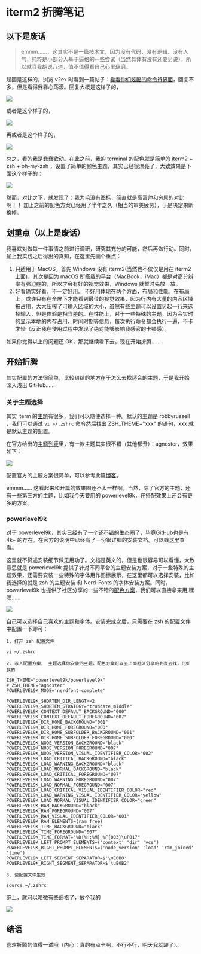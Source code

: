# iterm2 折腾笔记

## 以下是废话

> emmm……，这其实不是一篇技术文，因为没有代码、没有逻辑、没有人气，纯粹是小部分人基于逼格的一些尝试（当然具体有没有还要另说），所以就当我胡说八道，值不值得看自己心里琢磨。

起因是这样的，浏览 v2ex 时看到一篇帖子：[看看你们炫酷的命令行界面](https://www.v2ex.com/t/439713?p=2)，回复不多，但是看得我春心荡漾。回复大概是这样子的，

![](http://wx1.sinaimg.cn/mw690/8849a1a4gy1fpk9383mylj20sl0ixq3r.jpg)

或者是这个样子的，

![](https://ws2.sinaimg.cn/large/bb4bb99egy1fpku9yt9f8j211x0lbgms.jpg)

再或者是这个样子的，

![](https://camo.githubusercontent.com/b5d7eb49a30bfe6bdb5706fa3c9be95fe8e5956e/687474703a2f2f67696679752e636f6d2f696d616765732f70396b6e65772e676966)

总之，看的我是蠢蠢欲动。在此之前，我的 terminal 的配色就是简单的 iterm2 + zsh + oh-my-zsh ，设置了简单的颜色主题，其实已经很漂亮了，大致效果是下面这个样子的：

![](http://img.blog.csdn.net/20170725190119447?watermark/2/text/aHR0cDovL2Jsb2cuY3Nkbi5uZXQvdTAxMzcwNzI0OQ==/font/5a6L5L2T/fontsize/400/fill/I0JBQkFCMA==/dissolve/70/gravity/SouthEast)

然而，对比之下，就发现了：我为毛没有图标，简直就是高富帅和穷屌的对比啊！！ 加上之前的配色方案已经用了半年之久（相当的审美疲劳），于是决定果断换掉。

## 划重点（以上是废话）

我喜欢对做每一件事情之前进行调研，研究其充分的可能，然后再做行动。同时，加上我实践之后得出的真知，在这里先画个重点：

1. 只适用于 MacOS。首先 Windows 没有 iterm2(当然也不仅仅是用在 iterm2上面)，其次是因为 macOS 所搭载的平台（MacBook，iMac）都是对高分辨率有强迫症的，所以才会有好的视觉效果，Windows 就暂时先放一放。
2. 好看确实好看，不一定好用。 不好用体现在两个方面，布局和性能。在布局上，或许只有在全屏下才能看到最佳的视觉效果，因为行内有大量的内容区域被占用，大大压榨了可输入区域的大小，虽然有些主题可以设置另起一行来选择输入，但是体验是相当差的。在性能上，对于一些特殊的主题，因为会实时的显示本地的内存占用、时间时期等信息，每次执行命令都会执行一遍，不卡才怪（反正我在使用过程中发现了绝对能够影响我感官的卡顿感）。

如果你觉得以上的问题还 OK，那就继续看下去。现在开始折腾……

## 开始折腾

其实配置的方法很简单，比较纠结的地方在于怎么去找适合的主题，于是我开始 深入浅出 GitHub……

### 关于主题选择

其实 iterm 的[主题](https://github.com/robbyrussell/oh-my-zsh/wiki/Themes)有很多，我们可以随便选择一种。默认的主题是 robbyrussell ，我们可以通过 `vi ~/.zshrc` 命令然后找出 ZSH_THEME="xxx" 的语句，xxx 就是默认主题的配置。

在官方给出的[主题列表](https://github.com/agnoster/agnoster-zsh-theme)里，有一款主题其实很不错（其他都丑）：agnoster，效果如下：

![](https://cloud.githubusercontent.com/assets/2618447/6316862/70f58fb6-ba03-11e4-82c9-c083bf9a6574.png)

配置官方的主题方案很简单，可以参考此篇[博客](https://www.jianshu.com/p/e42c7e7a4253)。

emmm…… 这看起来和开篇的效果图还不太一样啊。当然，除了官方的主题，还有一些第三方的主题，比如我今天要用的 powerlevel9k，在搭配效果上还会有更多的方案。

### powerlevel9k

对于 powerlevel9k，其实已经有了一个还不错的生态圈了，毕竟GitHub也是有 4k+ 的存在。在官方的说明中已经有了一份很详细的安装文档。可以戳[这里](https://github.com/bhilburn/powerlevel9k)查看。

这里就不赘述安装细节做无用功了。文档是英文的，但是也很容易可以看懂，大致意思就是 powerlevel9k 提供了针对不同平台的主题安装方案，对于一些特殊的主题效果，还需要安装一些特殊的字体用作图标展示，在这里都可以选择安装，比如我选择的就是 zsh 的主题安装 和 Nerd-Fonts 的字体安装方案。同时，powerlevel9k 也提供了社区分享的一些不错的[配色方案](https://github.com/bhilburn/powerlevel9k/wiki/Show-Off-Your-Config)，我们可以直接拿来用,嘿嘿……

![](http://ww1.sinaimg.cn/large/86c7c947gy1fplepu0f5dj20hs0cmdho.jpg)

自己可以选择自己喜欢的主题和字体。安装完成之后，只需要在 zsh 的配置文件中配置一下即可：

```
1. 打开 zsh 配置文件

vi ~/.zshrc

2. 写入配置方案， 主题选择你安装的主题，配色方案可以去上面社区分享的列表去找，比如我的

ZSH_THEME="powerlevel9k/powerlevel9k"
# ZSH_THEME="agnoster"
POWERLEVEL9K_MODE='nerdfont-complete'

POWERLEVEL9K_SHORTEN_DIR_LENGTH=2
POWERLEVEL9K_SHORTEN_STRATEGY="truncate_middle"
POWERLEVEL9K_CONTEXT_DEFAULT_BACKGROUND="000"
POWERLEVEL9K_CONTEXT_DEFAULT_FOREGROUND="007"
POWERLEVEL9K_DIR_HOME_BACKGROUND="001"
POWERLEVEL9K_DIR_HOME_FOREGROUND="000"
POWERLEVEL9K_DIR_HOME_SUBFOLDER_BACKGROUND="001"
POWERLEVEL9K_DIR_HOME_SUBFOLDER_FOREGROUND="000"
POWERLEVEL9K_NODE_VERSION_BACKGROUND="black"
POWERLEVEL9K_NODE_VERSION_FOREGROUND="007"
POWERLEVEL9K_NODE_VERSION_VISUAL_IDENTIFIER_COLOR="002"
POWERLEVEL9K_LOAD_CRITICAL_BACKGROUND="black"
POWERLEVEL9K_LOAD_WARNING_BACKGROUND="black"
POWERLEVEL9K_LOAD_NORMAL_BACKGROUND="black"
POWERLEVEL9K_LOAD_CRITICAL_FOREGROUND="007"
POWERLEVEL9K_LOAD_WARNING_FOREGROUND="007"
POWERLEVEL9K_LOAD_NORMAL_FOREGROUND="007"
POWERLEVEL9K_LOAD_CRITICAL_VISUAL_IDENTIFIER_COLOR="red"
POWERLEVEL9K_LOAD_WARNING_VISUAL_IDENTIFIER_COLOR="yellow"
POWERLEVEL9K_LOAD_NORMAL_VISUAL_IDENTIFIER_COLOR="green"
POWERLEVEL9K_RAM_BACKGROUND="black"
POWERLEVEL9K_RAM_FOREGROUND="007"
POWERLEVEL9K_RAM_VISUAL_IDENTIFIER_COLOR="001"
POWERLEVEL9K_RAM_ELEMENTS=(ram_free)
POWERLEVEL9K_TIME_BACKGROUND="black"
POWERLEVEL9K_TIME_FOREGROUND="007"
POWERLEVEL9K_TIME_FORMAT="%D{%H:%M} %F{003}\uF017"
POWERLEVEL9K_LEFT_PROMPT_ELEMENTS=('context' 'dir' 'vcs')
POWERLEVEL9K_RIGHT_PROMPT_ELEMENTS=('node_version' 'load' 'ram_joined' 'time')
POWERLEVEL9K_LEFT_SEGMENT_SEPARATOR=$'\uE0B0'
POWERLEVEL9K_RIGHT_SEGMENT_SEPARATOR=$'\uE0B2'

3. 使配置文件生效

source ~/.zshrc

```

综上，就可以略微有些逼格了，放个我的

![](http://ww1.sinaimg.cn/large/86c7c947gy1fplemwhjjqj21xu13216d.jpg)

## 结语

喜欢折腾的值得一试哦（内心：真的有点卡啊，不行不行，明天我就卸了）。